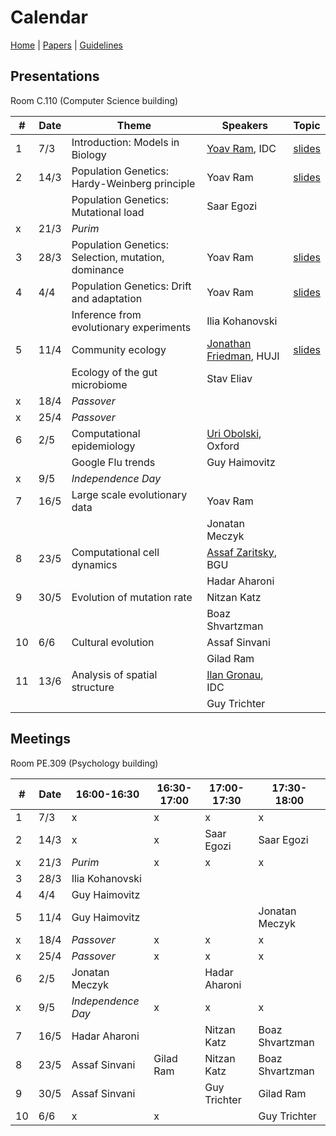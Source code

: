 # Calendar

[Home](README.md) | [Papers](papers.md) | [Guidelines](guidelines.md)

## Presentations
Room C.110 (Computer Science building)

|   #   |   Date    |   Theme               |   Speakers    | Topic |
|-------|-----------|--------------------------------|--------------------|-------|
|   1   |   7/3     | Introduction: Models in Biology| [Yoav Ram](http://www.yoavram.com), IDC | [slides](https://speakerdeck.com/yoavram/models-in-biology-or-biology-is-more-theoretical-than-physics)|
|   2   |   14/3    | Population Genetics: Hardy-Weinberg principle | Yoav Ram | [slides](https://www.dropbox.com/s/o4dc5d3ki3rk2en/PopGen1.pdf?dl=0)
|       |           | Population Genetics: Mutational load | Saar Egozi
|   x   |   21/3    | *Purim*                        |
|   3   |   28/3    | Population Genetics: Selection, mutation, dominance | Yoav Ram | [slides](https://www.dropbox.com/s/kjf007depfllvmo/PopGen2.pdf?dl=0)
|   4   |   4/4     | Population Genetics: Drift and adaptation | Yoav Ram | [slides](https://www.dropbox.com/s/1e1qn3q19sb0a3w/PopGen3.pdf?dl=0)
|       |           | Inference from evolutionary experiments  | Ilia Kohanovski
|   5   |   11/4    | Community ecology              | [Jonathan Friedman](https://www.friedmanlab.net), HUJI | [slides](https://www.dropbox.com/s/4wz7fe2yyyvdv2z/intro_community_ecology.pdf?dl=0)
|       |           | Ecology of the gut microbiome | Stav Eliav
|   x   |   18/4    | *Passover*                     |
|   x   |   25/4    | *Passover*                     |
|   6   |   2/5     | Computational epidemiology     | [Uri Obolski](https://www.eeid.ox.ac.uk/content/dr-uri-obolski), Oxford
|       |           | Google Flu trends | Guy Haimovitz
|   x   |   9/5     | *Independence Day*             |
|   7   |   16/5    | Large scale evolutionary data  | Yoav Ram
|       |           |                                | Jonatan Meczyk
|   8   |   23/5    | Computational cell dynamics    | [Assaf Zaritsky](https://www.assafzaritsky.com), BGU
|       |           |                                | Hadar Aharoni
|   9   |   30/5    | Evolution of mutation rate     | Nitzan Katz
|       |           |                                | Boaz Shvartzman
|   10  |   6/6     | Cultural evolution             | Assaf Sinvani
|       |           |                                | Gilad Ram
|   11  |   13/6    | Analysis of spatial structure  | [Ilan Gronau](http://www.faculty.idc.ac.il/igronau/), IDC
|       |           |                                | Guy Trichter

## Meetings 
Room PE.309 (Psychology building)

|   #   |   Date    | 16:00-16:30 | 16:30-17:00 | 17:00-17:30 | 17:30-18:00 |
|-------|-----------|-------------|-------------|-------------|-------------|
|   1   |   7/3     | x  | x | x  | x |
|   2   |   14/3    | x |  x |  Saar Egozi | Saar Egozi | 
|   x   |   21/3    | *Purim*  | x | x  | x |
|   3   |   28/3    | Ilia Kohanovski | | | | 
|   4   |   4/4     | Guy Haimovitz | | |
|   5   |   11/4    | Guy Haimovitz | | | Jonatan Meczyk
|   x   |   18/4    | *Passover* | x | x | x |
|   x   |   25/4    | *Passover*  | x | x | x |
|   6   |   2/5     | Jonatan Meczyk | | Hadar Aharoni | |
|   x   |   9/5     | *Independence Day*  | x | x | x |
|   7   |   16/5    |Hadar Aharoni | |  Nitzan Katz | Boaz Shvartzman |
|   8   |   23/5    | Assaf Sinvani | Gilad Ram | Nitzan Katz | Boaz Shvartzman |
|   9   |   30/5    | Assaf Sinvani | | Guy Trichter | Gilad Ram|
|   10  |   6/6     | x | x | | Guy Trichter |
